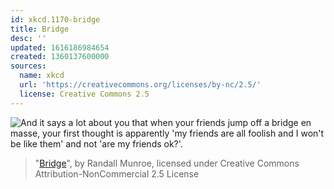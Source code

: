 ```yaml
---
id: xkcd.1170-bridge
title: Bridge
desc: ''
updated: 1616186984654
created: 1360137600000
sources:
  name: xkcd
  url: 'https://creativecommons.org/licenses/by-nc/2.5/'
  license: Creative Commons 2.5
---
```

![And it says a lot about you that when your friends jump off a bridge en masse, your first thought is apparently 'my friends are all foolish and I won't be like them' and not 'are my friends ok?'.](https://imgs.xkcd.com/comics/bridge.png)
> "[Bridge](https://xkcd.com/1170/)", by Randall Munroe, licensed under Creative Commons Attribution-NonCommercial 2.5 License
